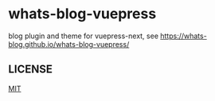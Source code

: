 # whats-blog-vuepress

blog plugin and theme for vuepress-next, see https://whats-blog.github.io/whats-blog-vuepress/

## LICENSE

[MIT](./LICENSE)
